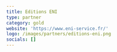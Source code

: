 ```yaml
---
title: Editions ENI
type: partner
category: gold
website: 'https://www.eni-service.fr/'
logo: /images/partners/editions-eni.png
socials: []
---
```

